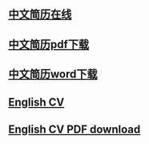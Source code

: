 
## [中文简历在线](chinese.resume.md)
## [中文简历pdf下载](chinese.resume.pdf)
## [中文简历word下载](chinese.resume.docx)
## [English CV](english.resume.md)
## [English CV PDF download](english.resume.pdf)
